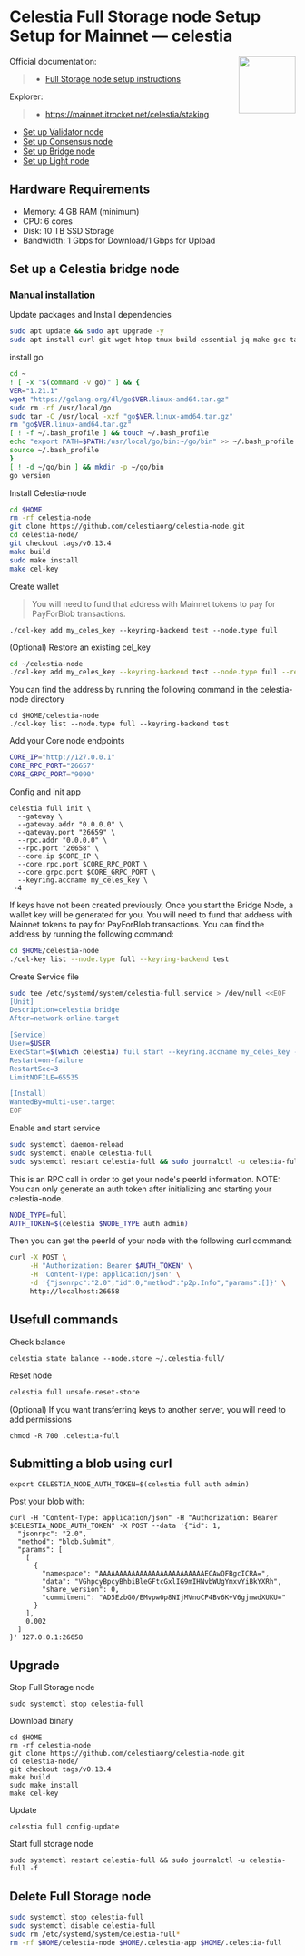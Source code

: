<div>
<h1 align="left" style="display: flex;"> Celestia Full Storage node Setup Setup for Mainnet — celestia</h1>
<img src="https://avatars.githubusercontent.com/u/54859940?s=200&v=4"  style="float: right;" width="100" height="100"></img>
</div>

Official documentation:
>- [Full Storage node setup instructions](https://docs.celestia.org/nodes/full-storage-node)

Explorer:
>-  https://mainnet.itrocket.net/celestia/staking

- [Set up Validator node](https://github.com/itrocket-team/testnet_guides/blob/main/celestia/README.md)
- [Set up Consensus node](https://github.com/itrocket-team/testnet_guides/blob/main/celestia/consensus.md) 
- [Set up Bridge node](https://github.com/itrocket-team/testnet_guides/blob/main/celestia/bridge.md) 
- [Set up Light node](https://github.com/itrocket-team/testnet_guides/blob/main/celestia/light.md)    

## Hardware Requirements
 - Memory: 4 GB RAM (minimum)
 - CPU: 6 cores
 - Disk: 10 TB SSD Storage
 - Bandwidth: 1 Gbps for Download/1 Gbps for Upload

## Set up a Celestia bridge node 
### Manual installation

Update packages and Install dependencies

```bash
sudo apt update && sudo apt upgrade -y
sudo apt install curl git wget htop tmux build-essential jq make gcc tar clang pkg-config libssl-dev ncdu -y 
```

install go

```bash
cd ~
! [ -x "$(command -v go)" ] && {
VER="1.21.1"
wget "https://golang.org/dl/go$VER.linux-amd64.tar.gz"
sudo rm -rf /usr/local/go
sudo tar -C /usr/local -xzf "go$VER.linux-amd64.tar.gz"
rm "go$VER.linux-amd64.tar.gz"
[ ! -f ~/.bash_profile ] && touch ~/.bash_profile
echo "export PATH=$PATH:/usr/local/go/bin:~/go/bin" >> ~/.bash_profile
source ~/.bash_profile
}
[ ! -d ~/go/bin ] && mkdir -p ~/go/bin
go version
```

Install Celestia-node

```bash
cd $HOME
rm -rf celestia-node
git clone https://github.com/celestiaorg/celestia-node.git
cd celestia-node/
git checkout tags/v0.13.4 
make build 
sudo make install 
make cel-key 
```

Create wallet
>You will need to fund that address with Mainnet tokens to pay for PayForBlob transactions.

~~~
./cel-key add my_celes_key --keyring-backend test --node.type full
~~~

(Optional) Restore an existing cel_key

~~~bash
cd ~/celestia-node
./cel-key add my_celes_key --keyring-backend test --node.type full --recover
~~~

You can find the address by running the following command in the celestia-node directory
~~~
cd $HOME/celestia-node
./cel-key list --node.type full --keyring-backend test
~~~

Add your Core node endpoints

~~~bash
CORE_IP="http://127.0.0.1"
CORE_RPC_PORT="26657"
CORE_GRPC_PORT="9090"
~~~

Config and init app
~~~
celestia full init \
  --gateway \
  --gateway.addr "0.0.0.0" \
  --gateway.port "26659" \
  --rpc.addr "0.0.0.0" \
  --rpc.port "26658" \
  --core.ip $CORE_IP \
  --core.rpc.port $CORE_RPC_PORT \
  --core.grpc.port $CORE_GRPC_PORT \
  --keyring.accname my_celes_key \
 -4
~~~

If keys have not been created previously, Once you start the Bridge Node, a wallet key will be generated for you. You will need to fund that address with Mainnet tokens to pay for PayForBlob transactions. You can find the address by running the following command:

~~~bash
cd $HOME/celestia-node
./cel-key list --node.type full --keyring-backend test
~~~

Create Service file

```bash
sudo tee /etc/systemd/system/celestia-full.service > /dev/null <<EOF
[Unit]
Description=celestia bridge
After=network-online.target

[Service]
User=$USER
ExecStart=$(which celestia) full start --keyring.accname my_celes_key --metrics.tls=true --metrics --metrics.endpoint otel.celestia.observer
Restart=on-failure
RestartSec=3
LimitNOFILE=65535

[Install]
WantedBy=multi-user.target
EOF
```

Enable and start service

```bash
sudo systemctl daemon-reload
sudo systemctl enable celestia-full
sudo systemctl restart celestia-full && sudo journalctl -u celestia-full -f
```

This is an RPC call in order to get your node's peerId information. NOTE: You can only generate an auth token after initializing and starting your celestia-node.

~~~bash
NODE_TYPE=full
AUTH_TOKEN=$(celestia $NODE_TYPE auth admin)
~~~

Then you can get the peerId of your node with the following curl command:

~~~bash
curl -X POST \
     -H "Authorization: Bearer $AUTH_TOKEN" \
     -H 'Content-Type: application/json' \
     -d '{"jsonrpc":"2.0","id":0,"method":"p2p.Info","params":[]}' \
     http://localhost:26658
~~~

## Usefull commands

Check balance
~~~
celestia state balance --node.store ~/.celestia-full/
~~~

Reset node
~~~bash
celestia full unsafe-reset-store
~~~

(Optional) If you want transferring keys to another server, you will need to add permissions

~~~
chmod -R 700 .celestia-full
~~~

## Submitting a blob using curl

~~~
export CELESTIA_NODE_AUTH_TOKEN=$(celestia full auth admin)
~~~

Post your blob with:
~~~
curl -H "Content-Type: application/json" -H "Authorization: Bearer $CELESTIA_NODE_AUTH_TOKEN" -X POST --data '{"id": 1,
  "jsonrpc": "2.0",
  "method": "blob.Submit",
  "params": [
    [
      {
        "namespace": "AAAAAAAAAAAAAAAAAAAAAAAAAAECAwQFBgcICRA=",
        "data": "VGhpcyBpcyBhbiBleGFtcGxlIG9mIHNvbWUgYmxvYiBkYXRh",
        "share_version": 0,
        "commitment": "AD5EzbG0/EMvpw0p8NIjMVnoCP4Bv6K+V6gjmwdXUKU="
      }
    ],
    0.002
  ]
}' 127.0.0.1:26658
~~~

## Upgrade

Stop Full Storage node
~~~
sudo systemctl stop celestia-full
~~~

Download binary
~~~
cd $HOME
rm -rf celestia-node
git clone https://github.com/celestiaorg/celestia-node.git
cd celestia-node/
git checkout tags/v0.13.4 
make build 
sudo make install 
make cel-key 
~~~

Update
~~~
celestia full config-update
~~~

Start full storage node
~~~
sudo systemctl restart celestia-full && sudo journalctl -u celestia-full -f
~~~


## Delete Full Storage node

~~~bash
sudo systemctl stop celestia-full
sudo systemctl disable celestia-full
sudo rm /etc/systemd/system/celestia-full*
rm -rf $HOME/celestia-node $HOME/.celestia-app $HOME/.celestia-full
~~~
